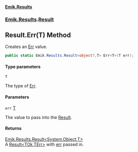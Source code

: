 #### [Emik.Results](index.md 'index')
### [Emik.Results](Emik.Results.md 'Emik.Results').[Result](Result.md 'Emik.Results.Result')

## Result.Err<T>(T) Method

Creates an [Err](Result{TOk,TErr}.Err.md 'Emik.Results.Result<TOk,TErr>.Err') value.

```csharp
public static Emik.Results.Result<object?,T> Err<T>(T err);
```
#### Type parameters

<a name='Emik.Results.Result.Err_T_(T).T'></a>

`T`

The type of [Err](Result{TOk,TErr}.Err.md 'Emik.Results.Result<TOk,TErr>.Err').
#### Parameters

<a name='Emik.Results.Result.Err_T_(T).err'></a>

`err` [T](Result.Err{T}(T).md#Emik.Results.Result.Err_T_(T).T 'Emik.Results.Result.Err<T>(T).T')

The value to pass into the [Result](Result.md 'Emik.Results.Result').

#### Returns
[Emik.Results.Result&lt;](Result{TOk,TErr}.md 'Emik.Results.Result<TOk,TErr>')[System.Object](https://docs.microsoft.com/en-us/dotnet/api/System.Object 'System.Object')[,](Result{TOk,TErr}.md 'Emik.Results.Result<TOk,TErr>')[T](Result.Err{T}(T).md#Emik.Results.Result.Err_T_(T).T 'Emik.Results.Result.Err<T>(T).T')[&gt;](Result{TOk,TErr}.md 'Emik.Results.Result<TOk,TErr>')  
A [Result&lt;TOk,TErr&gt;](Result{TOk,TErr}.md 'Emik.Results.Result<TOk,TErr>') with [err](Result.Err{T}(T).md#Emik.Results.Result.Err_T_(T).err 'Emik.Results.Result.Err<T>(T).err') passed in.